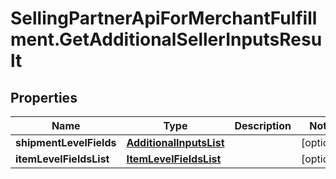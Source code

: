 # SellingPartnerApiForMerchantFulfillment.GetAdditionalSellerInputsResult

## Properties
Name | Type | Description | Notes
------------ | ------------- | ------------- | -------------
**shipmentLevelFields** | [**AdditionalInputsList**](AdditionalInputsList.md) |  | [optional] 
**itemLevelFieldsList** | [**ItemLevelFieldsList**](ItemLevelFieldsList.md) |  | [optional] 


